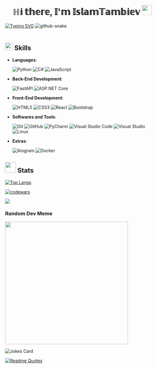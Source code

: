 <h1 align="center">ℍ𝕚 𝕥𝕙𝕖𝕣𝕖, 𝕀'𝕞 𝕀𝕤𝕝𝕒𝕞𝕋𝕒𝕞𝕓𝕚𝕖𝕧 <img src="https://github.com/blackcater/blackcater/raw/main/images/Hi.gif" height="32"/></h1>
<a href="https://git.io/typing-svg"><img src="https://readme-typing-svg.herokuapp.com?font=Fira+Code&pause=1000&width=500&lines=Student+and+backend+developer" alt="Typing SVG" /></a>  
  
<picture>
  <source media="(prefers-color-scheme: dark)" srcset="https://raw.githubusercontent.com/IslamTambiev/IslamTambiev/output/github-contribution-grid-snake-dark.svg" />
  <source media="(prefers-color-scheme: light)" srcset="[output/github-snake.svg](https://raw.githubusercontent.com/IslamTambiev/IslamTambiev/output/github-contribution-grid-snake.svg)" />
  <img alt="github-snake" src="[output/github-snake.svg](https://raw.githubusercontent.com/IslamTambiev/IslamTambiev/output/github-contribution-grid-snake.svg)" />
</picture>

<br>
<br>

## <img src="https://media2.giphy.com/media/QssGEmpkyEOhBCb7e1/giphy.gif?cid=ecf05e47a0n3gi1bfqntqmob8g9aid1oyj2wr3ds3mg700bl&rid=giphy.gif" width ="25"><b> Skills</b>

- **Languages**:

    ![Python](https://img.shields.io/badge/python-3670A0?style=for-the-badge&logo=python&logoColor=ffdd54)
    ![C#](https://img.shields.io/badge/c%23-%23239120.svg?style=for-the-badge&logo=csharp&logoColor=white)
    ![JavaScript](https://img.shields.io/badge/javascript-%23323330.svg?style=for-the-badge&logo=javascript&logoColor=%23F7DF1E)
  
- **Back-End Development**:

   ![FastAPI](https://img.shields.io/badge/FastAPI-005571?style=for-the-badge&logo=fastapi)
   ![ASP.NET Core](https://img.shields.io/badge/ASP.NET%20Core-5C2D91?style=for-the-badge&logo=.net&logoColor=white)
  
- **Front-End Development**:

   ![HTML5](https://img.shields.io/badge/HTML5%20-%23E34F26.svg?style=for-the-badge&logo=html5&logoColor=white)
   ![CSS3](https://img.shields.io/badge/CSS%20-%231572B6.svg?style=for-the-badge&logo=css3&logoColor=white)
   ![React](https://img.shields.io/badge/react-%2320232a.svg?style=for-the-badge&logo=react&logoColor=%2361DAFB)
   ![Bootstrap](https://img.shields.io/badge/bootstrap-%238511FA.svg?style=for-the-badge&logo=bootstrap&logoColor=white)

- **Softwares and Tools**:

    ![Git](https://img.shields.io/badge/git-%23F05033.svg?style=for-the-badge&logo=git&logoColor=white)
    ![GitHub](https://img.shields.io/badge/github-%23121011.svg?style=for-the-badge&logo=github&logoColor=white)
    ![PyCharm](https://img.shields.io/badge/pycharm-143?style=for-the-badge&logo=pycharm&logoColor=black&color=black&labelColor=green)
    ![Visual Studio Code](https://img.shields.io/badge/Visual%20Studio%20Code-0078d7.svg?style=for-the-badge&logo=visual-studio-code&logoColor=white)
    ![Visual Studio](https://img.shields.io/badge/Visual%20Studio-5C2D91.svg?style=for-the-badge&logo=visual-studio&logoColor=white)
    ![Linux](https://img.shields.io/badge/Linux-FCC624?style=for-the-badge&logo=linux&logoColor=black) 

- **Extras**:

    ![Aiogram](https://img.shields.io/badge/Aiogram-2CA5E0?style=for-the-badge&logo=telegram&logoColor=white)
    ![Docker](https://img.shields.io/badge/docker-%230db7ed.svg?style=for-the-badge&logo=docker&logoColor=white)

## <img src="https://media.giphy.com/media/iY8CRBdQXODJSCERIr/giphy.gif" width="35"><b> Stats </b>

<!--- [![GitHub Streak](https://github-readme-streak-stats.herokuapp.com?user=IslamTambiev&theme=dark&locale=ru&mode=weekly)](https://git.io/streak-stats) -->

[![Top Langs](https://github-readme-stats.vercel.app/api/top-langs/?username=IslamTambiev&theme=dark)](https://github.com/IslamTambiev/github-readme-stats)

[![codewars](https://www.codewars.com/users/IslamTambiev/badges/large)](https://www.codewars.com/users/username)
  
![](https://komarev.com/ghpvc/?username=IslamTambiev)
  
<!--- [![IslamTambiev's github activity graph](https://github-readme-activity-graph.vercel.app/graph?username=IslamTambiev&theme=github-dark)](https://github.com/IslamTambiev/github-readme-activity-graph)
  
![](http://github-profile-summary-cards.vercel.app/api/cards/profile-details?username=IslamTambiev&theme=github_dark) -->

### Random Dev Meme
<img src='https://randommeme-five.vercel.app/' style="height: 400px;"/>
  
![Jokes Card](https://readme-jokes.vercel.app/api)
  
[![Readme Quotes](https://quotes-github-readme.vercel.app/api?type=horizontal&theme=dark)](https://github.com/piyushsuthar/github-readme-quotes)
